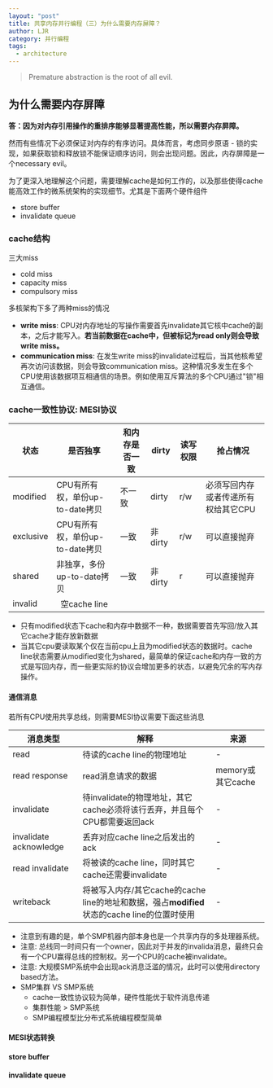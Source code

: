 ```yaml
---
layout: "post"
title: 共享内存并行编程（三）为什么需要内存屏障？
author: LJR
category: 并行编程
tags:
  - architecture
---
```


> Premature abstraction is the root of all evil.

## 为什么需要内存屏障

**答：因为对内存引用操作的重排序能够显著提高性能，所以需要内存屏障。**

然而有些情况下必须保证对内存的有序访问。具体而言，考虑同步原语 - 锁的实现，如果获取锁和释放锁不能保证顺序访问，则会出现问题。因此，内存屏障是一个necessary evil。

为了更深入地理解这个问题，需要理解cache是如何工作的，以及那些使得cache能高效工作的微系统架构的实现细节。尤其是下面两个硬件组件

+ store buffer
+ invalidate queue

### cache结构

三大miss

+ cold miss
+ capacity miss
+ compulsory miss

多核架构下多了两种miss的情况

+ **write miss**: CPU对内存地址的写操作需要首先invalidate其它核中cache的副本，之后才能写入。**若当前数据在cache中，但被标记为read only则会导致write miss。**
+ **communication miss**: 在发生write miss的invalidate过程后，当其他核希望再次访问该数据，则会导致communication miss。这种情况多发生在多个CPU使用该数据项互相通信的场景。例如使用互斥算法的多个CPU通过"锁"相互通信。

### cache一致性协议: MESI协议

|状态|是否独享|和内存是否一致|dirty|读写权限|抢占情况|
|---|---|---|---|---|---|
|modified|CPU有所有权，单份up-to-date拷贝|不一致|dirty|r/w|必须写回内存或者传递所有权给其它CPU|
|exclusive|CPU有所有权，单份up-to-date拷贝|一致|非dirty|r/w|可以直接抛弃|
|shared|非独享，多份up-to-date拷贝|一致|非dirty|r|可以直接抛弃|
|invalid|<center>空cache line</center>|

+ 只有modified状态下cache和内存中数据不一种，数据需要首先写回/放入其它cache才能存放新数据
+ 当其它cpu要读取某个仅在当前cpu上且为modified状态的数据时。cache line状态需要从modified变化为shared，最简单的保证cache和内存一致的方式是写回内存，而一些更实际的协议会增加更多的状态，以避免冗余的写内存操作。

#### 通信消息

若所有CPU使用共享总线，则需要MESI协议需要下面这些消息

|消息类型|解释|来源|
|---|---|---|
|read|待读的cache line的物理地址|-|
|read response|read消息请求的数据|memory或其它cache|
|invalidate|待invalidate的物理地址，其它cache必须将该行丢弃，并且每个CPU都需要返回ack|-|
|invalidate acknowledge|丢弃对应cache line之后发出的ack|-|
|read invalidate|将被读的cache line，同时其它cache还需要invalidate|-|
|writeback|将被写入内存/其它cache的cache line的地址和数据，强占**modified**状态的cache line的位置时使用|-|

+ 注意到有趣的是，单个SMP机器内部本身也是一个共享内存的多处理器系统。
+ 注意: 总线同一时间只有一个owner，因此对于并发的invalida消息，最终只会有一个CPU赢得总线的控制权。另一个CPU的cache被invalidate。
+ 注意: 大规模SMP系统中会出现ack消息泛滥的情况，此时可以使用directory based方法。
+ SMP集群 VS SMP系统
  + cache一致性协议较为简单，硬件性能优于软件消息传递
  + 集群性能 > SMP系统
  + SMP编程模型比分布式系统编程模型简单

#### MESI状态转换

####  store buffer

#### invalidate queue
